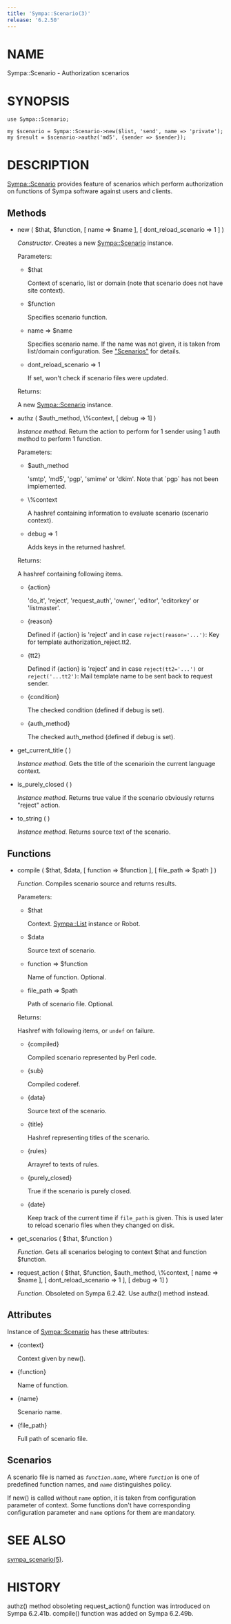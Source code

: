 ```yaml
---
title: 'Sympa::Scenario(3)'
release: '6.2.50'
---
```


# NAME

Sympa::Scenario - Authorization scenarios

# SYNOPSIS

    use Sympa::Scenario;
    
    my $scenario = Sympa::Scenario->new($list, 'send', name => 'private');
    my $result = $scenario->authz('md5', {sender => $sender});

# DESCRIPTION

[Sympa::Scenario](./Sympa-Scenario.3.md) provides feature of scenarios which perform authorization
on functions of Sympa software against users and clients.

## Methods

- new ( $that, $function, \[ name => $name \],
\[ dont\_reload\_scenario => 1 \] )

    _Constructor_.
    Creates a new [Sympa::Scenario](./Sympa-Scenario.3.md) instance.

    Parameters:

    - $that

        Context of scenario, list or domain
        (note that scenario does not have site context).

    - $function

        Specifies scenario function.

    - name => $name

        Specifies scenario name.
        If the name was not given, it is taken from list/domain configuration.
        See ["Scenarios"](#scenarios) for details.

    - dont\_reload\_scenario => 1

        If set, won't check if scenario files were updated.

    Returns:

    A new [Sympa::Scenario](./Sympa-Scenario.3.md) instance.

- authz ( $auth\_method, \\%context,  \[ debug => 1\] )

    _Instance method_.
    Return the action to perform for 1 sender
    using 1 auth method to perform 1 function.

    Parameters:

    - $auth\_method

        'smtp', 'md5', 'pgp', 'smime' or 'dkim'.
        Note that \`pgp\` has not been implemented.

    - \\%context

        A hashref containing information to evaluate scenario (scenario context).

    - debug => 1

        Adds keys in the returned hashref.

    Returns:

    A hashref containing following items.

    - {action}

        'do\_it', 'reject', 'request\_auth',
        'owner', 'editor', 'editorkey' or 'listmaster'.

    - {reason}

        Defined if {action} is 'reject' and in case `reject(reason='...')`:
        Key for template authorization\_reject.tt2.

    - {tt2}

        Defined if {action} is 'reject' and in case `reject(tt2='...')` or
        `reject('...tt2')`:
        Mail template name to be sent back to request sender.

    - {condition}

        The checked condition (defined if debug is set).

    - {auth\_method}

        The checked auth\_method (defined if debug is set).

- get\_current\_title ( )

    _Instance method_.
    Gets the title of the scenarioin the current language context.

- is\_purely\_closed ( )

    _Instance method_.
    Returns true value if the scenario obviously returns "reject" action.

- to\_string ( )

    _Instance method_.
    Returns source text of the scenario.

## Functions

- compile ( $that, $data,
\[ function => $function \], \[ file\_path => $path \] )

    _Function_.
    Compiles scenario source and returns results.

    Parameters:

    - $that

        Context.  [Sympa::List](./Sympa-List.3.md) instance or Robot.

    - $data

        Source text of scenario.

    - function => $function

        Name of function.  Optional.

    - file\_path => $path

        Path of scenario file.  Optional.

    Returns:

    Hashref with following items, or `undef` on failure.

    - {compiled}

        Compiled scenario represented by Perl code.

    - {sub}

        Compiled coderef.

    - {data}

        Source text of the scenario.

    - {title}

        Hashref representing titles of the scenario.

    - {rules}

        Arrayref to texts of rules.

    - {purely\_closed}

        True if the scenario is purely closed.

    - {date}

        Keep track of the current time if `file_path` is given.
        This is used later to reload scenario files when they changed on disk.

- get\_scenarios ( $that, $function )

    _Function_.
    Gets all scenarios beloging to context $that and function $function.

- request\_action ( $that, $function, $auth\_method, \\%context,
\[ name => $name \], \[ dont\_reload\_scenario => 1 \], \[ debug => 1\] )

    _Function_. Obsoleted on Sympa 6.2.42. Use authz() method instead.

## Attributes

Instance of [Sympa::Scenario](./Sympa-Scenario.3.md) has these attributes:

- {context}

    Context given by new().

- {function}

    Name of function.

- {name}

    Scenario name.

- {file\_path}

    Full path of scenario file.

## Scenarios

A scenario file is named as _`function`_`.`_`name`_,
where _`function`_ is one of predefined function names, and
_`name`_ distinguishes policy.

If new() is called without `name` option, it is taken from configuration
parameter of context. Some functions don't have corresponding configuration
parameter and `name` options for them are mandatory.

# SEE ALSO

[sympa\_scenario(5)](./sympa_scenario.5.md).

# HISTORY

authz() method obsoleting request\_action() function was introduced on
Sympa 6.2.41b.
compile() function was added on Sympa 6.2.49b.
